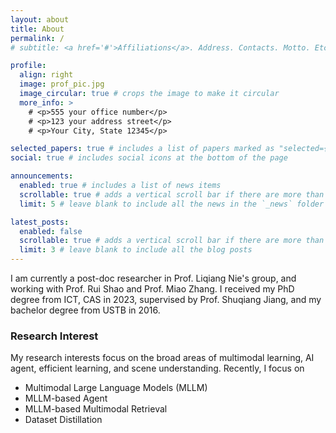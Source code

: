 ```yaml
---
layout: about
title: About
permalink: /
# subtitle: <a href='#'>Affiliations</a>. Address. Contacts. Motto. Etc.

profile:
  align: right
  image: prof_pic.jpg
  image_circular: true # crops the image to make it circular
  more_info: >
    # <p>555 your office number</p>
    # <p>123 your address street</p>
    # <p>Your City, State 12345</p>

selected_papers: true # includes a list of papers marked as "selected={true}"
social: true # includes social icons at the bottom of the page

announcements:
  enabled: true # includes a list of news items
  scrollable: true # adds a vertical scroll bar if there are more than 3 news items
  limit: 5 # leave blank to include all the news in the `_news` folder

latest_posts:
  enabled: false
  scrollable: true # adds a vertical scroll bar if there are more than 3 new posts items
  limit: 3 # leave blank to include all the blog posts
---
```


I am currently a post-doc researcher in Prof. Liqiang Nie's group, and working with Prof. Rui Shao and Prof. Miao Zhang. I received my PhD degree from ICT, CAS in 2023, supervised by Prof. Shuqiang Jiang, and my bachelor degree from USTB in 2016.

### Research Interest

My research interests focus on the broad areas of multimodal learning, AI agent, efficient learning, and scene understanding. Recently, I focus on
- Multimodal Large Language Models (MLLM)
- MLLM-based Agent
- MLLM-based Multimodal Retrieval
- Dataset Distillation
